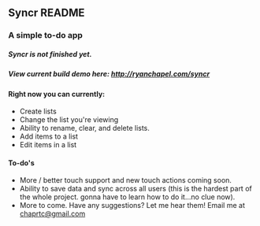 ## Syncr README ##

### A simple to-do app ###

##### Syncr is not finished yet. #####
##### View current build demo here: <a href="http://ryanchapel.com/syncr" target="_blank">http://ryanchapel.com/syncr</a> ####

#### Right now you can currently: ####
* Create lists
* Change the list you're viewing
* Ability to rename, clear, and delete lists.
* Add items to a list
* Edit items in a list


#### To-do's ####
* More / better touch support and new touch actions coming soon.
* Ability to save data and sync across all users (this is the hardest part of the whole project. gonna have to learn how to do it...no clue now).
* More to come. Have any suggestions? Let me hear them! Email me at <a href="mailto:chaprtc@gmail.com?subject=Syncr%20Suggestions">chaprtc@gmail.com</a>